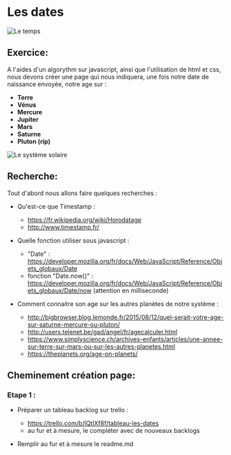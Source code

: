# Les dates  

![Le temps](https://i2.wp.com/guillemant.net/images/physique_et_temps.jpg)

## Exercice:  

A l'aides d'un algorythm sur javascript, ainsi que l'utilisation de html et css, nous devons créer une page qui nous indiquera, une fois notre date de naissance envoyée, notre age sur :  
- **Terre**
- **Vénus**
- **Mercure**
- **Jupiter**
- **Mars**
- **Saturne**
- **Pluton (rip)**

![Le système solaire](https://static.education.francetv.fr/images/1680x221/1554905014/le-systeme-solaire-2.jpg)


## Recherche:  

Tout d'abord nous allons faire quelques recherches :
- Qu'est-ce que Timestamp :  
  - https://fr.wikipedia.org/wiki/Horodatage
  - http://www.timestamp.fr/
  
- Quelle fonction utiliser sous javascript : 
  - "Date" : https://developer.mozilla.org/fr/docs/Web/JavaScript/Reference/Objets_globaux/Date  
  - fonction "Date.now()" : https://developer.mozilla.org/fr/docs/Web/JavaScript/Reference/Objets_globaux/Date/now (attention en milliseconde)

- Comment connaitre son age sur les autres planètes de notre système : 
  - http://bigbrowser.blog.lemonde.fr/2015/08/12/quel-serait-votre-age-sur-saturne-mercure-ou-pluton/ 
  - http://users.telenet.be/gad/angel/fr/agecalculer.html
  - https://www.simplyscience.ch/archives-enfants/articles/une-annee-sur-terre-sur-mars-ou-sur-les-autres-planetes.html
  - https://theplanets.org/age-on-planets/

## Cheminement création page: 

### Etape 1 :  

- Préparer un tableau backlog sur trello :  
  - https://trello.com/b/lQtlXf8f/tableau-les-dates
  - au fur et à mesure, le compléter avec de nouveaux backlogs

- Remplir au fur et à mesure le readme.md


  
  
